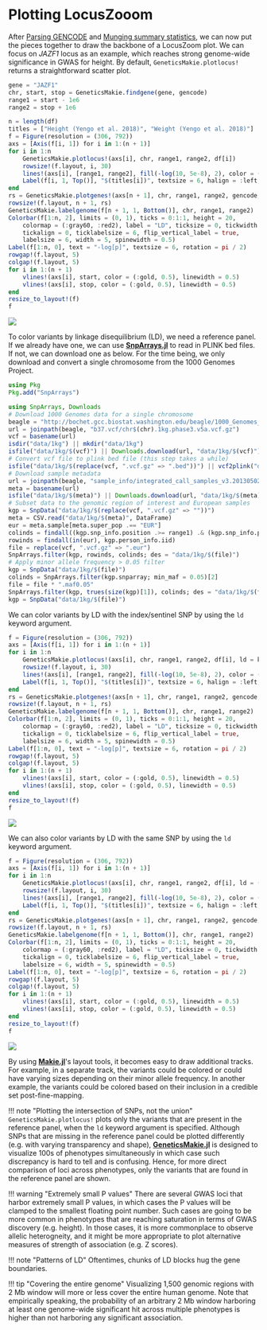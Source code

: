 # Plotting LocusZooom

After [Parsing GENCODE](@ref) and [Munging summary statistics](@ref),
we can now put the pieces together to draw the backbone of a LocusZoom plot. 
We can focus on _JAZF1_ locus as an example, which reaches strong genome-wide significance
in GWAS for height. By default, `GeneticsMakie.plotlocus!` returns a straightforward scatter plot.

```julia
gene = "JAZF1"
chr, start, stop = GeneticsMakie.findgene(gene, gencode)
range1 = start - 1e6
range2 = stop + 1e6

n = length(df)
titles = ["Height (Yengo et al. 2018)", "Weight (Yengo et al. 2018)"]
f = Figure(resolution = (306, 792))
axs = [Axis(f[i, 1]) for i in 1:(n + 1)]
for i in 1:n
    GeneticsMakie.plotlocus!(axs[i], chr, range1, range2, df[i])
    rowsize!(f.layout, i, 30)
    lines!(axs[i], [range1, range2], fill(-log(10, 5e-8), 2), color = (:purple, 0.5), linewidth = 0.5)
    Label(f[i, 1, Top()], "$(titles[i])", textsize = 6, halign = :left, padding = (7.5, 0, -5, 0))
end
rs = GeneticsMakie.plotgenes!(axs[n + 1], chr, range1, range2, gencode; height = 0.1)
rowsize!(f.layout, n + 1, rs)
GeneticsMakie.labelgenome(f[n + 1, 1, Bottom()], chr, range1, range2)
Colorbar(f[1:n, 2], limits = (0, 1), ticks = 0:1:1, height = 20,
    colormap = (:gray60, :red2), label = "LD", ticksize = 0, tickwidth = 0,
    tickalign = 0, ticklabelsize = 6, flip_vertical_label = true,
    labelsize = 6, width = 5, spinewidth = 0.5)
Label(f[1:n, 0], text = "-log[p]", textsize = 6, rotation = pi / 2)
rowgap!(f.layout, 5)
colgap!(f.layout, 5)
for i in 1:(n + 1)
    vlines!(axs[i], start, color = (:gold, 0.5), linewidth = 0.5)
    vlines!(axs[i], stop, color = (:gold, 0.5), linewidth = 0.5)
end
resize_to_layout!(f)
f
```
![](../figs/JAZF1-locuszoom.png)

To color variants by linkage disequilibrium (LD), we need a reference panel. If we already have
one, we can use [__SnpArrays.jl__](https://openmendel.github.io/SnpArrays.jl/latest/) to
read in PLINK bed files. If not, we can download one as below. For the time being, 
we only download and convert a single chromosome from the 1000 Genomes Project. 

```julia
using Pkg
Pkg.add("SnpArrays")
```

```julia
using SnpArrays, Downloads
# Download 1000 Genomes data for a single chromosome
beagle = "http://bochet.gcc.biostat.washington.edu/beagle/1000_Genomes_phase3_v5a"
url = joinpath(beagle, "b37.vcf/chr$(chr).1kg.phase3.v5a.vcf.gz")
vcf = basename(url)
isdir("data/1kg") || mkdir("data/1kg")
isfile("data/1kg/$(vcf)") || Downloads.download(url, "data/1kg/$(vcf)")
# Convert vcf file to plink bed file (this step takes a while)
isfile("data/1kg/$(replace(vcf, ".vcf.gz" => ".bed"))") || vcf2plink("data/1kg/$(vcf)", "data/1kg/$(replace(vcf, ".vcf.gz" => ""))")
# Download sample metadata
url = joinpath(beagle, "sample_info/integrated_call_samples_v3.20130502.ALL.panel")
meta = basename(url) 
isfile("data/1kg/$(meta)") || Downloads.download(url, "data/1kg/$(meta)")
# Subset data to the genomic region of interest and European samples
kgp = SnpData("data/1kg/$(replace(vcf, ".vcf.gz" => ""))")
meta = CSV.read("data/1kg/$(meta)", DataFrame)
eur = meta.sample[meta.super_pop .== "EUR"]
colinds = findall((kgp.snp_info.position .>= range1) .& (kgp.snp_info.position .<= range2))
rowinds = findall(in(eur), kgp.person_info.iid)
file = replace(vcf, ".vcf.gz" => ".eur")
SnpArrays.filter(kgp, rowinds, colinds; des = "data/1kg/$(file)")
# Apply minor allele frequency > 0.05 filter
kgp = SnpData("data/1kg/$(file)")
colinds = SnpArrays.filter(kgp.snparray; min_maf = 0.05)[2]
file = file * ".maf0.05"
SnpArrays.filter(kgp, trues(size(kgp)[1]), colinds; des = "data/1kg/$(file)")
kgp = SnpData("data/1kg/$(file)")
```

We can color variants by LD with the index/sentinel SNP by using the `ld` keyword argument.

```julia
f = Figure(resolution = (306, 792))
axs = [Axis(f[i, 1]) for i in 1:(n + 1)]
for i in 1:n
    GeneticsMakie.plotlocus!(axs[i], chr, range1, range2, df[i], ld = kgp)
    rowsize!(f.layout, i, 30)
    lines!(axs[i], [range1, range2], fill(-log(10, 5e-8), 2), color = (:purple, 0.5), linewidth = 0.5)
    Label(f[i, 1, Top()], "$(titles[i])", textsize = 6, halign = :left, padding = (7.5, 0, -5, 0))
end
rs = GeneticsMakie.plotgenes!(axs[n + 1], chr, range1, range2, gencode; height = 0.1)
rowsize!(f.layout, n + 1, rs)
GeneticsMakie.labelgenome(f[n + 1, 1, Bottom()], chr, range1, range2)
Colorbar(f[1:n, 2], limits = (0, 1), ticks = 0:1:1, height = 20,
    colormap = (:gray60, :red2), label = "LD", ticksize = 0, tickwidth = 0,
    tickalign = 0, ticklabelsize = 6, flip_vertical_label = true,
    labelsize = 6, width = 5, spinewidth = 0.5)
Label(f[1:n, 0], text = "-log[p]", textsize = 6, rotation = pi / 2)
rowgap!(f.layout, 5)
colgap!(f.layout, 5)
for i in 1:(n + 1)
    vlines!(axs[i], start, color = (:gold, 0.5), linewidth = 0.5)
    vlines!(axs[i], stop, color = (:gold, 0.5), linewidth = 0.5)
end
resize_to_layout!(f)
f
```
![](../figs/JAZF1-locuszoom-ld.png)

We can also color variants by LD with the same SNP by using the `ld` keyword argument.

```julia
f = Figure(resolution = (306, 792))
axs = [Axis(f[i, 1]) for i in 1:(n + 1)]
for i in 1:n
    GeneticsMakie.plotlocus!(axs[i], chr, range1, range2, df[i], ld = (kgp, "rs508347"))
    rowsize!(f.layout, i, 30)
    lines!(axs[i], [range1, range2], fill(-log(10, 5e-8), 2), color = (:purple, 0.5), linewidth = 0.5)
    Label(f[i, 1, Top()], "$(titles[i])", textsize = 6, halign = :left, padding = (7.5, 0, -5, 0))
end
rs = GeneticsMakie.plotgenes!(axs[n + 1], chr, range1, range2, gencode; height = 0.1)
rowsize!(f.layout, n + 1, rs)
GeneticsMakie.labelgenome(f[n + 1, 1, Bottom()], chr, range1, range2)
Colorbar(f[1:n, 2], limits = (0, 1), ticks = 0:1:1, height = 20,
    colormap = (:gray60, :red2), label = "LD", ticksize = 0, tickwidth = 0,
    tickalign = 0, ticklabelsize = 6, flip_vertical_label = true,
    labelsize = 6, width = 5, spinewidth = 0.5)
Label(f[1:n, 0], text = "-log[p]", textsize = 6, rotation = pi / 2)
rowgap!(f.layout, 5)
colgap!(f.layout, 5)
for i in 1:(n + 1)
    vlines!(axs[i], start, color = (:gold, 0.5), linewidth = 0.5)
    vlines!(axs[i], stop, color = (:gold, 0.5), linewidth = 0.5)
end
resize_to_layout!(f)
f
```
![](../figs/JAZF1-locuszoom-ld-snp.png)

By using [__Makie.jl__](https://makie.juliaplots.org/stable/)'s layout tools, 
it becomes easy to draw additional tracks. For example, in a separate track, 
the variants could be colored or could have varying sizes depending on their minor allele frequency. 
In another example, the variants could be colored based on their inclusion in a 
credible set post-fine-mapping.

!!! note "Plotting the intersection of SNPs, not the union"
    `GeneticsMakie.plotlocus!` plots only the variants that are present in the reference panel, 
    when the `ld` keyword argument is specified. Although SNPs that are missing in the
    reference panel could be plotted differently (e.g. with varying transparency and shape),
    [__GeneticsMakie.jl__](https://github.com/mmkim1210/GeneticsMakie.jl) is designed to
    visualize 100s of phenotypes simultaneously in which case such discrepancy is hard to tell and 
    is confusing. Hence, for more direct comparison of loci across phenotypes, 
    only the variants that are found in the reference panel are shown.

!!! warning "Extremely small P values"
    There are several GWAS loci that harbor extremely small P values, in which cases
    the P values will be clamped to the smallest floating point number.
    Such cases are going to be more common in phenotypes that are reaching saturation
    in terms of GWAS discovery (e.g. height). In those cases, it is more commonplace to
    observe allelic heterogneity, and it might be more appropriate to
    plot alternative measures of strength of association (e.g. Z scores).

!!! note "Patterns of LD"
    Oftentimes, chunks of LD blocks hug the gene boundaries.

!!! tip "Covering the entire genome"
    Visualizing 1,500 genomic regions with 2 Mb window will more or less cover the
    entire human genome. Note that empirically speaking, the probability of an arbitrary 2 Mb window 
    harboring at least one genome-wide significant hit across multiple phenotypes is 
    higher than not harboring any significant association.